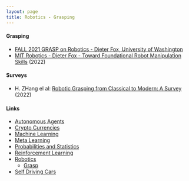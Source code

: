 ```yaml
---
layout: page
title: Robotics - Grasping
---
```


#### Grasping
* [FALL 2021 GRASP on Robotics - Dieter Fox, University of Washington](https://www.youtube.com/watch?v=nOi5qp4BMyg)
* [MIT Robotics - Dieter Fox - Toward Foundational Robot Manipulation Skills](https://www.youtube.com/watch?v=nOi5qp4BMyg) (2022)

#### Surveys
* H. ZHang el al: [Robotic Grasping from Classical to Modern: A Survey](https://arxiv.org/pdf/2202.03631.pdf) (2022)


#### Links
* [Autonomous Agents](/autonomous_agents)
* [Crypto Currencies](/crypto_currencies)
* [Machine Learning](/machine_learning)
* [Meta Learning](/meta_learning)
* [Probabilities and Statistics](/probabilities_and_statistics)
* [Reinforcement Learning](/reinforcement_learning)
* [Robotics](/robotics)
  * [Grasp](/robotics/grasping)
* [Self Driving Cars](/self_driving_cars)
